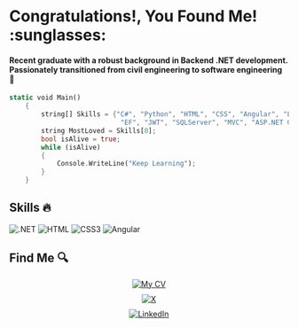 <h1> Congratulations!, You Found Me! :sunglasses: </h1>
<h4> Recent graduate with a robust background in Backend .NET development. Passionately transitioned from civil
engineering to software engineering 🦚 </h4>

```rust
static void Main()
    {
        string[] Skills = {"C#", "Python", "HTML", "CSS", "Angular", "LINQ", "RESTful APIs",
                            "EF", "JWT", "SQLServer", "MVC", "ASP.NET Core", "Postman", "Redis"};
        string MostLoved = Skills[0]; 
        bool isAlive = true;
        while (isAlive)
        {
            Console.WriteLine("Keep Learning");
        }
    }
```
## Skills :fire:
<p>
        <img src="https://img.shields.io/badge/--239120?style=flat-square&logo=.net" alt=".NET">
        <img src="https://img.shields.io/badge/-white?style=flat-square&logo=html5" alt="HTML">
        <img src="https://img.shields.io/badge/-1572B6?style=flat-square&logo=css3" alt="CSS3">
        <img src="https://img.shields.io/badge/-red?style=flat-square&logo=angular" alt="Angular">
    </p>
        
## Find Me :mag:

<div style="display: flex; flex-direction: column; align-items: center; gap: 10px;">
    
<a href="https://drive.google.com/file/d/1grcbO6QdrS_C4w0GBi8ILoU2jK2C2xnv/view" target="_blank">
        <img src="https://img.shields.io/badge/-My%20CV-red?style=for-the-badge&logo=google-drive" alt="My CV">
    </a>



  
<a href="https://X.com/ichatosha" target="_blank">
        <img src="https://img.shields.io/badge/-X-black?style=for-the-badge&logo=x" alt="X">
    </a>



    
 <a href="https://www.linkedin.com/in/ichatosha/" target="_blank">
        <img src="https://img.shields.io/badge/-LinkedIn-0077B5?style=for-the-badge&logo=linkedin" alt="LinkedIn">
    </a>
</div>


